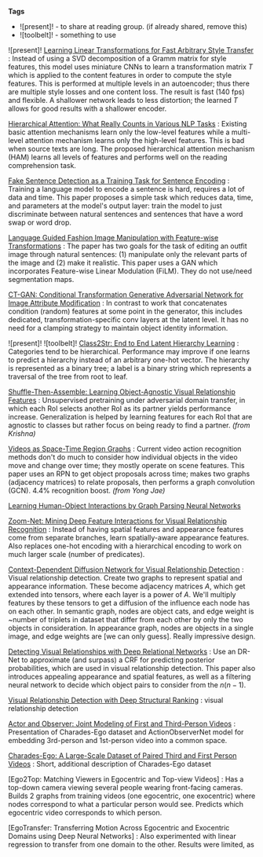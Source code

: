 **Tags**
- ![present]! - to share at reading group. (if already shared, remove this)
- ![toolbelt]! - something to use

![present]! [Learning Linear Transformations for Fast Arbitrary Style Transfer](https://arxiv.org/pdf/1808.04537.pdf)
: Instead of using a SVD decomposition of a Gramm matrix for style features, this model uses miniature CNNs to learn a transformation matrix $T$ which is applied to the content features in order to compute the style features. This is performed at multiple levels in an autoencoder; thus there are multiple style losses and one content loss. The result is fast (140 fps) and flexible. A shallower network leads to less distortion; the learned $T$ allows for good results with a shallower encoder.

[Hierarchical Attention: What Really Counts in Various NLP Tasks](https://arxiv.org/pdf/1808.03728.pdf)
: Existing basic attention mechanisms learn only the low-level features while a multi-level attention mechanism learns only the high-level features. This is bad when source texts are long. The proposed hierarchical attention mechanism (HAM) learns all levels of features and performs well on the reading comprehension task.

[Fake Sentence Detection as a Training Task for Sentence Encoding](https://arxiv.org/pdf/1808.03840.pdf)
: Training a language model to encode a sentence is hard, requires a lot of data and time. This paper proposes a simple task which reduces data, time, and parameters at the model's output layer: train the model to just discriminate between natural sentences and sentences that have a word swap or word drop.

[Language Guided Fashion Image Manipulation with Feature-wise Transformations](https://arxiv.org/pdf/1808.04000.pdf)
: The paper has two goals for the task of editing an outfit image through natural sentences: (1) manipulate only the relevant parts of the image and (2) make it realistic. This paper uses a GAN which incorporates Feature-wise Linear Modulation (FiLM). They do not use/need segmentation maps.

[CT-GAN: Conditional Transformation Generative Adversarial Network for Image Attribute Modification](https://arxiv.org/pdf/1807.04812.pdf)
: In contrast to work that concatenates condition (random) features at some point in the generator, this includes dedicated, transformation-specific conv layers at the latent level. It has no need for a clamping strategy to maintain object identity information.

![present]! ![toolbelt]! [Class2Str: End to End Latent Hierarchy Learning](https://arxiv.org/pdf/1808.06675.pdf)
: Categories tend to be hierarchical. Performance may improve if one learns to predict a hierarchy instead of an arbitrary one-hot vector. The hierarchy is represented as a binary tree; a label is a binary string which represents a traversal of the tree from root to leaf.

[Shuffle-Then-Assemble: Learning Object-Agnostic Visual Relationship Features](https://arxiv.org/pdf/1808.00171.pdf)
: Unsupervised pretraining under adversarial domain transfer, in which each RoI selects another RoI as its partner yields performance increase. Generalization is helped by learning features for each RoI that are agnostic to classes but rather focus on being ready to find a partner. *(from Krishna)*

[Videos as Space-Time Region Graphs]([https://arxiv.org/abs/1806.01810](https://arxiv.org/abs/1806.01810))
: Current video action recognition methods don't do much to consider how individual objects in the video move and change over time; they mostly operate on scene features. This paper uses an RPN to get object proposals across time; makes two graphs (adjacency matrices) to relate proposals, then performs a graph convolution (GCN). 4.4% recognition boost. *(from Yong Jae)*

[Learning Human-Object Interactions by Graph Parsing Neural Networks](https://arxiv.org/pdf/1808.07962.pdf)


[Zoom-Net: Mining Deep Feature Interactions for Visual Relationship Recognition](https://arxiv.org/pdf/1807.04979.pdf)
: Instead of having spatial features and appearance features come from separate branches, learn spatially-aware appearance features. Also replaces one-hot encoding with a hierarchical encoding to work on much larger scale (number of predicates).

[Context-Dependent Diffusion Network for Visual Relationship Detection](https://arxiv.org/abs/1809.06213)
: Visual relationship detection. Create two graphs to represent spatial and appearance information. These become adjacency matrices $A$, which get extended into tensors, where each layer is a power of $A$. We'll multiply features by these tensors to get a diffusion of the influence each node has on each other. In semantic graph, nodes are object cats, and edge weight is ~number of triplets in dataset that differ from each other by only the two objects in consideration. In appearance graph, nodes are objects in a single image, and edge weights are [we can only guess]. Really impressive design.

[Detecting Visual Relationships with Deep Relational Networks](http://openaccess.thecvf.com/content_cvpr_2017/papers/Dai_Detecting_Visual_Relationships_CVPR_2017_paper.pdf)
: Use an DR-Net to approximate (and surpass) a CRF for predicting posterior probabilities, which are used in visual relationship detection. This paper also introduces appealing appearance and spatial features, as well as a filtering neural network to decide which object pairs to consider from the $n(n-1)$.

[Visual Relationship Detection with Deep Structural Ranking](http://vipl.ict.ac.cn/uploadfile/upload/2018030615400539.pdf)
: visual relationship detection



[Actor and Observer: Joint Modeling of First and Third-Person Videos](https://arxiv.org/abs/1804.09627)
: Presentation of Charades-Ego dataset and ActionObserverNet model for embedding 3rd-person and 1st-person video into a common space.

[Charades-Ego: A Large-Scale Dataset of Paired Third and First Person Videos](https://arxiv.org/pdf/1804.09626.pdf)
: Short, additional description of Charades-Ego dataset

[Ego2Top: Matching Viewers in Egocentric and Top-view Videos]
: Has a top-down camera viewing several people wearing front-facing cameras. Builds 2 graphs from training videos (one egocentric, one exocentric) where nodes correspond to what a particular person would see. Predicts which egocentric video corresponds to which person.

[EgoTransfer: Transferring Motion Across Egocentric and Exocentric Domains using Deep Neural Networks]
: Also experimented with linear regression to transfer from one domain to the other. Results were limited, as 
<!--stackedit_data:
eyJoaXN0b3J5IjpbMjA5MzYwNTU3MywxMjUyNjI4MTI0LC0xNj
M5MDE4Mzc2XX0=
-->